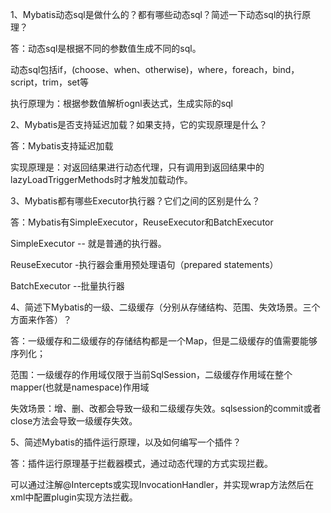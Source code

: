 1、Mybatis动态sql是做什么的？都有哪些动态sql？简述一下动态sql的执行原理？

答：动态sql是根据不同的参数值生成不同的sql。

动态sql包括if，(choose、when、otherwise)，where，foreach，bind，script，trim，set等

执行原理为：根据参数值解析ognl表达式，生成实际的sql



2、Mybatis是否支持延迟加载？如果支持，它的实现原理是什么？

答：Mybatis支持延迟加载

实现原理是：对返回结果进行动态代理，只有调用到返回结果中的lazyLoadTriggerMethods时才触发加载动作。



3、Mybatis都有哪些Executor执行器？它们之间的区别是什么？

答：Mybatis有SimpleExecutor，ReuseExecutor和BatchExecutor

SimpleExecutor -- 就是普通的执行器。

ReuseExecutor -执行器会重用预处理语句（prepared statements）

BatchExecutor --批量执行器



4、简述下Mybatis的一级、二级缓存（分别从存储结构、范围、失效场景。三个方面来作答）？

答：一级缓存和二级缓存的存储结构都是一个Map，但是二级缓存的值需要能够序列化；

范围：一级缓存的作用域仅限于当前SqlSession，二级缓存作用域在整个mapper(也就是namespace)作用域

失效场景：增、删、改都会导致一级和二级缓存失效。sqlsession的commit或者close方法会导致一级缓存失效。



5、简述Mybatis的插件运行原理，以及如何编写一个插件？

答：插件运行原理基于拦截器模式，通过动态代理的方式实现拦截。

可以通过注解@Intercepts或实现InvocationHandler，并实现wrap方法然后在xml中配置plugin实现方法拦截。

